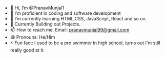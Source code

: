 - 👋 Hi, I’m @PranavMunjal1
- 👀 I’m proficient in coding and software development
- 🌱 I’m currently learning HTML,CSS, JavaScript, React and so on.
- 💞 Currently Building out Projects.
- 📫 How to reach me. Email: pranavmunjal99@gmail.com
- 😄 Pronouns: He/Him
- ⚡ Fun fact: I used to be a pro swimmer in high school, turns out I'm still really good at it.

<!---
PranavMunjal1/PranavMunjal1 is a ✨ special ✨ repository because its `README.md` (this file) appears on your GitHub profile.
You can click the Preview link to take a look at your changes.
--->
